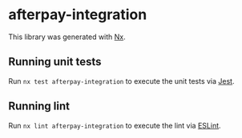 # afterpay-integration

This library was generated with [Nx](https://nx.dev).


## Running unit tests

Run `nx test afterpay-integration` to execute the unit tests via [Jest](https://jestjs.io).


## Running lint

Run `nx lint afterpay-integration` to execute the lint via [ESLint](https://eslint.org/).

